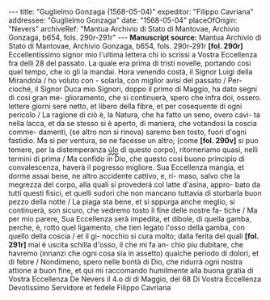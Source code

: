 --- title: "Guglielmo Gonzaga (1568-05-04)" expeditor: "Filippo Cavriana" addressee: "Guglielmo Gonzaga" date: "1568-05-04" placeOfOrigin: "Nevers" archiveRef: "Mantua Archivio di Stato di Mantovae, Archivio Gonzaga, b654, fols. 290r-291r" --- **Manuscript source:** Mantua Archivio di Stato di Mantovae, Archivio Gonzaga, b654, fols. 290r-291r **[fol. 290r]** Eccellentissimo signor mio l'ultima lettera chi io scrissi a Vostra Eccellenza fra delli 28 del passato. La quale era prima di tristi novelle, portando cosi quel tempo, che io gli la mandai. Hora venendo costà, il Signor Luigi della Mirandola / ho voluto con - solarla, con miglior avisi del passato / Per- cioché, il Signor Duca mio Signori, doppo il primo di Maggio, ha dato segni di cosi gran me- glioramento, che si continuerà, spero che infra doi, ossero. lettere giorni sere netto, et libero della fibre, et per cosequente di ogni pericolo / La ragione di ciò è, la Natura, che ha fatto un seno, overo cavi- ta nella lacca, et da se stesso si è aperto, di maniera, che votandosi la coscia comme- damenti, (se altro non si rinova) saremo ben tosto, fuori d'ogni fastidio. Ma si per ventura, se ne facesse un altro; (come **[fol. 290v]** si puo temere, per la distemperanza <span style="text-decoration: underline wavy;">u̍lo</span> di questo corpo), ritorneriamo quasi, nelli termini di prima / Ma confido in Dio, che questo cosi buono principio di convalescenza, haverà il pogresso migliore. Sua Eccellenza mangia, et dorme assai bene, ne altro accidente cattivo, e, ri- maso, salvo che la megrezza del corpo, alla quali si provederá col latte d'asina, appro- bato da tutti questi fisici, et quelli sudori che non mancano tuttavia di sturbarla buon pezzo della notte / La piaga sta bene, et si sppurga anche meglio, si continuerà, son sicuro, che vedremo tosto il fine delle nostre fa- tiche / Ma per mio parere, Sua Eccellenza serà impedita, et dibole, di quella gamba, perche, è, rotto quel ligamento, che tien legato l'osso della gamba, con quello della coscia / et il gi- nocchio si cura molto; dalla ferita del quali **[fol. 291r]** mai è uscita schilla d'osso, il che mi fa an- chio piu dubitare, che havremo (innanzi che ogni cosa sia in assetto) qualche periodo di dolori, et di febre / Nondimeno, spero nelle bontà di Dio, che ridurrà ogni nostra attione a buon fine, et qui mi raccomando humilmente alla buona gratia di Vostra Eccellenza De Nevers il 4.o di di Maggio, del 68 Di Vostra Eccellenza Devotissimo Servidore et fedele Filippo Cavriana